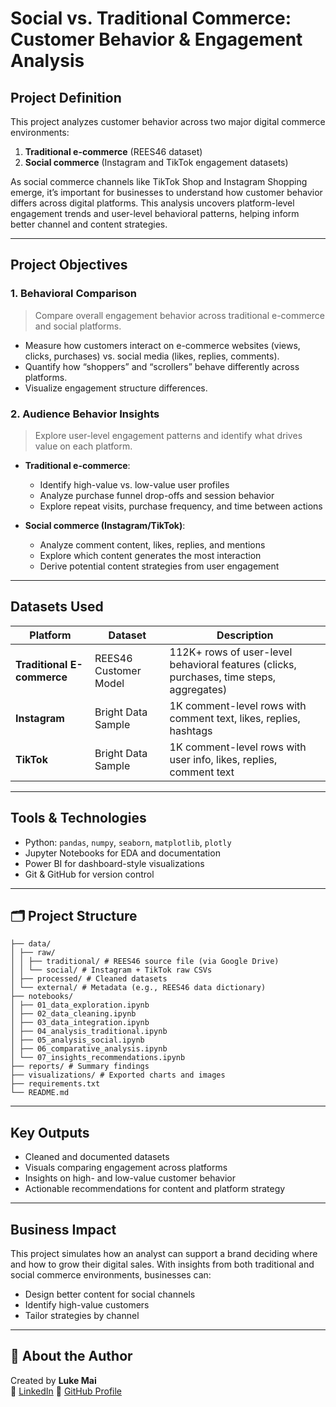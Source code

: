 # Social vs. Traditional Commerce: Customer Behavior & Engagement Analysis

## Project Definition

This project analyzes customer behavior across two major digital commerce environments:
1. **Traditional e-commerce** (REES46 dataset)
2. **Social commerce** (Instagram and TikTok engagement datasets)

As social commerce channels like TikTok Shop and Instagram Shopping emerge, it’s important for businesses to understand how customer behavior differs across digital platforms. This analysis uncovers platform-level engagement trends and user-level behavioral patterns, helping inform better channel and content strategies.

---

## Project Objectives

### 1. Behavioral Comparison
> Compare overall engagement behavior across traditional e-commerce and social platforms.

- Measure how customers interact on e-commerce websites (views, clicks, purchases) vs. social media (likes, replies, comments).
- Quantify how “shoppers” and “scrollers” behave differently across platforms.
- Visualize engagement structure differences.

### 2. Audience Behavior Insights
> Explore user-level engagement patterns and identify what drives value on each platform.

- **Traditional e-commerce**:
  - Identify high-value vs. low-value user profiles
  - Analyze purchase funnel drop-offs and session behavior
  - Explore repeat visits, purchase frequency, and time between actions

- **Social commerce (Instagram/TikTok)**:
  - Analyze comment content, likes, replies, and mentions
  - Explore which content generates the most interaction
  - Derive potential content strategies from user engagement

---

## Datasets Used

| Platform | Dataset | Description |
|----------|---------|-------------|
| **Traditional E-commerce** | REES46 Customer Model | 112K+ rows of user-level behavioral features (clicks, purchases, time steps, aggregates) |
| **Instagram** | Bright Data Sample | 1K comment-level rows with comment text, likes, replies, hashtags |
| **TikTok** | Bright Data Sample | 1K comment-level rows with user info, likes, replies, comment text |


---

## Tools & Technologies

- Python: `pandas`, `numpy`, `seaborn`, `matplotlib`, `plotly`
- Jupyter Notebooks for EDA and documentation
- Power BI for dashboard-style visualizations 
- Git & GitHub for version control

---

## 🗂️ Project Structure
```social-commerce-analysis/
├── data/
│ ├── raw/
│ │ ├── traditional/ # REES46 source file (via Google Drive)
│ │ └── social/ # Instagram + TikTok raw CSVs
│ ├── processed/ # Cleaned datasets
│ └── external/ # Metadata (e.g., REES46 data dictionary)
├── notebooks/
│ ├── 01_data_exploration.ipynb
│ ├── 02_data_cleaning.ipynb
│ ├── 03_data_integration.ipynb
│ ├── 04_analysis_traditional.ipynb
│ ├── 05_analysis_social.ipynb
│ ├── 06_comparative_analysis.ipynb
│ └── 07_insights_recommendations.ipynb
├── reports/ # Summary findings
├── visualizations/ # Exported charts and images
├── requirements.txt
└── README.md

```

---

## Key Outputs

- Cleaned and documented datasets
- Visuals comparing engagement across platforms
- Insights on high- and low-value customer behavior
- Actionable recommendations for content and platform strategy

---

## Business Impact

This project simulates how an analyst can support a brand deciding where and how to grow their digital sales. With insights from both traditional and social commerce environments, businesses can:
- Design better content for social channels
- Identify high-value customers
- Tailor strategies by channel

---

## 🙋 About the Author

Created by **Luke Mai**  
🔗 [LinkedIn](https://www.linkedin.com/in/lukemai)
📂 [GitHub Profile](https://github.com/mrluke269)

